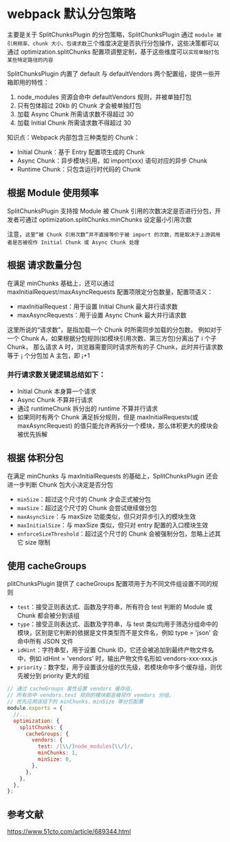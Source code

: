 # webpack 默认分包策略

主要是关于 SplitChunksPlugin 的分包策略，SplitChunksPlugin 通过 `module 被引用频率、chunk 大小、包请求数`三个维度决定是否执行分包操作，这些决策都可以通过 optimization.splitChunks 配置项调整定制，基于这些维度可以`实现单独打包某些特定路径的内容`

SplitChunksPlugin 内置了 default 与 defaultVendors 两个配置组，提供一些开箱即用的特性：

1. node_modules 资源会命中 defaultVendors 规则，并被单独打包
2. 只有包体超过 20kb 的 Chunk 才会被单独打包
3. 加载 Async Chunk 所需请求数不得超过 30
4. 加载 Initial Chunk 所需请求数不得超过 30

知识点：Webpack 内部包含三种类型的 Chunk：

- Initial Chunk：基于 Entry 配置项生成的 Chunk
- Async Chunk：异步模块引用，如 import(xxx) 语句对应的异步 Chunk
- Runtime Chunk：只包含运行时代码的 Chunk

## 根据 Module 使用频率

SplitChunksPlugin 支持按 Module 被 Chunk 引用的次数决定是否进行分包，开发者可通过 optimization.splitChunks.minChunks 设定最小引用次数

注意，`这里“被 Chunk 引用次数”并不直接等价于被 import 的次数，而是取决于上游调用者是否被视作 Initial Chunk 或 Async Chunk 处理`

## 根据 请求数量分包

在满足 minChunks 基础上，还可以通过 maxInitialRequest/maxAsyncRequests 配置项限定分包数量，配置项语义：

- maxInitialRequest：用于设置 Initial Chunk 最大并行请求数
- maxAsyncRequests：用于设置 Async Chunk 最大并行请求数

这里所说的“请求数”，是指加载一个 Chunk 时所需同步加载的分包数。
例如对于一个 Chunk A，如果根据分包规则(如模块引用次数、第三方包)分离出了 i 个子 Chunk，
那么请求 A 时，浏览器需要同时请求所有的子 Chunk，此时并行请求数等于 ¡ 个分包加 A 主包，即 ¡+1

### 并行请求数关键逻辑总结如下：

- Initial Chunk 本身算一个请求
- Async Chunk 不算并行请求
- 通过 runtimeChunk 拆分出的 runtime 不算并行请求
- 如果同时有两个 Chunk 满足拆分规则，但是 maxInitialRequests(或 maxAsyncRequest) 的值只能允许再拆分一个模块，那么体积更大的模块会被优先拆解

## 根据 体积分包

在满足 minChunks 与 maxInitialRequests 的基础上，SplitChunksPlugin 还会进一步判断 Chunk 包大小决定是否分包

- `minSize`：超过这个尺寸的 Chunk 才会正式被分包
- `maxSize`：超过这个尺寸的 Chunk 会尝试继续做分包
- `maxAsyncSize`：与 maxSize 功能类似，但只对异步引入的模块生效
- `maxInitialSize`：与 maxSize 类似，但只对 entry 配置的入口模块生效
- `enforceSizeThreshold`：超过这个尺寸的 Chunk 会被强制分包，忽略上述其它 size 限制

## 使用 cacheGroups

plitChunksPlugin 提供了 cacheGroups 配置项用于为不同文件组设置不同的规则

- `test`：接受正则表达式、函数及字符串，所有符合 test 判断的 Module 或 Chunk 都会被分到该组
- `type`：接受正则表达式、函数及字符串，与 test 类似均用于筛选分组命中的模块，区别是它判断的依据是文件类型而不是文件名，例如 type = 'json' 会命中所有 JSON 文件
- `idHint`：字符串型，用于设置 Chunk ID，它还会被追加到最终产物文件名中，例如 idHint = 'vendors' 时，输出产物文件名形如 vendors-xxx-xxx.js
- `priority`：数字型，用于设置该分组的优先级，若模块命中多个缓存组，则优先被分到 priority 更大的组

```js
// 通过 cacheGroups 属性设置 vendors 缓存组，
// 所有命中 vendors.test 规则的模块都会被视作 vendors 分组，
// 优先应用该组下的 minChunks、minSize 等分包配置
module.exports = {
  //...
  optimization: {
    splitChunks: {
      cacheGroups: {
        vendors: {
          test: /[\\/]node_modules[\\/]/,
          minChunks: 1,
          minSize: 0,
        },
      },
    },
  },
};
```

## 参考文献

https://www.51cto.com/article/689344.html
